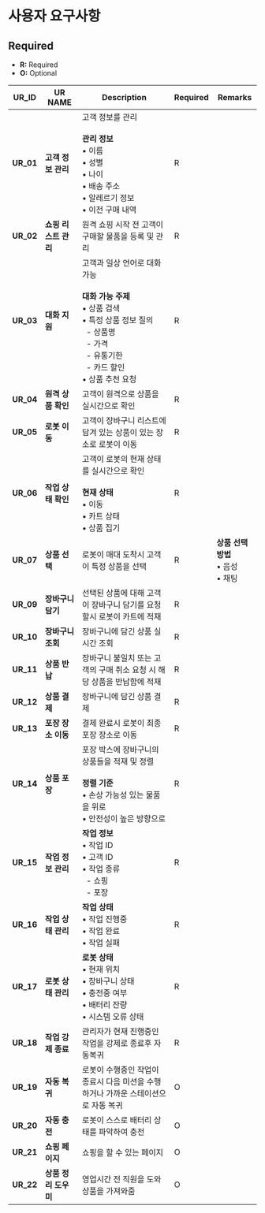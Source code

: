 # 사용자 요구사항

## Required
- **R:** Required
- **O:** Optional

| UR_ID | UR NAME | Description | Required | Remarks |
|---|---|---|---|---|
| **UR_01** | **고객 정보 관리** | 고객 정보를 관리<br><br>**관리 정보**<br>• 이름<br>• 성별<br>• 나이<br>• 배송 주소<br>• 알레르기 정보<br>• 이전 구매 내역 | R | |
| **UR_02** | **쇼핑 리스트 관리** | 원격 쇼핑 시작 전 고객이 구매할 물품을 등록 및 관리 | R | |
| **UR_03** | **대화 지원** | 고객과 일상 언어로 대화 가능<br><br>**대화 가능 주제**<br>• 상품 검색<br>• 특정 상품 정보 질의<br>&nbsp;&nbsp;- 상품명<br>&nbsp;&nbsp;- 가격<br>&nbsp;&nbsp;- 유통기한<br>&nbsp;&nbsp;- 카드 할인<br>• 상품 추천 요청 | R | |
| **UR_04** | **원격 상품 확인** | 고객이 원격으로 상품을 실시간으로 확인 | R | |
| **UR_05** | **로봇 이동** | 고객이 장바구니 리스트에 담겨 있는 상품이 있는 장소로 로봇이 이동 | R | |
| **UR_06** | **작업 상태 확인** | 고객이 로봇의 현재 상태를 실시간으로 확인<br><br>**현재 상태**<br>• 이동<br>• 카트 상태<br>• 상품 집기 | R | |
| **UR_07** | **상품 선택** | 로봇이 매대 도착시 고객이 특정 상품을 선택 | R | **상품 선택 방법**<br>• 음성<br>• 채팅 |
| **UR_09** | **장바구니 담기** | 선택된 상품에 대해 고객이 장바구니 담기를 요청할시 로봇이 카트에 적재 | R | |
| **UR_10** | **장바구니 조회** | 장바구니에 담긴 상품 실시간 조회 | R | |
| **UR_11** | **상품 반납** | 장바구니 불일치 또는 고객의 구매 취소 요청 시 해당 상품을 반납함에 적재 | R | |
| **UR_12** | **상품 결제** | 장바구니에 담긴 상품 결제 | R | |
| **UR_13** | **포장 장소 이동** | 결제 완료시 로봇이 최종 포장 장소로 이동 | R | |
| **UR_14** | **상품 포장** | 포장 박스에 장바구니의 상품들을 적재 및 정렬<br><br>**정렬 기준**<br>• 손상 가능성 있는 물품을 위로<br>• 안전성이 높은 방향으로 | R | |
| **UR_15** | **작업 정보 관리** | **작업 정보**<br>• 작업 ID<br>• 고객 ID<br>• 작업 종류<br>&nbsp;&nbsp;- 쇼핑<br>&nbsp;&nbsp;- 포장 | R | |
| **UR_16** | **작업 상태 관리** | **작업 상태**<br>• 작업 진행중<br>• 작업 완료<br>• 작업 실패 | R | |
| **UR_17** | **로봇 상태 관리** | **로봇 상태**<br>• 현재 위치<br>• 장바구니 상태<br>• 충전중 여부<br>• 배터리 잔량<br>• 시스템 오류 상태 | R | |
| **UR_18** | **작업 강제 종료** | 관리자가 현재 진행중인 작업을 강제로 종료후 자동복귀 | R | |
| **UR_19** | **자동 복귀** | 로봇이 수행중인 작업이 종료시 다음 미션을 수행하거나 가까운 스테이션으로 자동 복귀 | O | |
| **UR_20** | **자동 충전** | 로봇이 스스로 배터리 상태를 파악하여 충전 | O | |
| **UR_21** | **쇼핑 페이지** | 쇼핑을 할 수 있는 페이지 | O | |
| **UR_22** | **상품 정리 도우미** | 영업시간 전 직원을 도와 상품을 가져와줌 | O | |